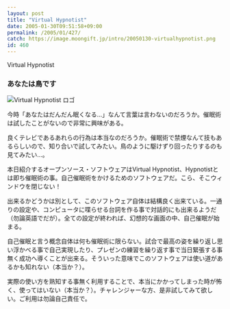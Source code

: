 ```yaml
---
layout: post
title: "Virtual Hypnotist"
date: 2005-01-30T09:51:58+09:00
permalink: /2005/01/427/
catch: https://image.moongift.jp/intro/20050130-virtualhypnotist.png
id: 460
---
```

Virtual Hypnotist  
<!--more-->

### あなたは鳥です
  

![Virtual Hypnotist ロゴ](https://image.moongift.jp/intro/20050130-virtualhypnotist.png "Virtual Hypnotist ロゴ")

  

今時「あなたはだんだん眠くなる…」なんて言葉は言わないのだろうか。催眠術は試したことがないので非常に興味がある。

  

良くテレビであるあれらの行為は本当なのだろうか。催眠術で禁煙なんて技もあるらしいので、知り合いで試してみたい。鳥のように駆けずり回ったりするのも見てみたい…。

  

本日紹介するオープンソース・ソフトウェアはVirtual Hypnotist、Hypnotistとは即ち催眠術の事。自己催眠術をかけるためのソフトウェアだ。こら、そこウィンドウを閉じない！

  

出来るかどうかは別として、このソフトウェア自体は結構良く出来ている。一通りの設定や、コンピュータに喋らせる台詞を作る事で対話的にも出来るようだ（勿論英語でだが）。全ての設定が終われば、幻想的な画面の中、自己催眠が始まる。

  

自己催眠と言う概念自体は何も催眠術に限らない。試合で最高の姿を繰り返し思い浮かべる事で自己実現したり、プレゼンの練習を繰り返す事で当日緊張する事無く成功へ導くことが出来る。そういった意味でこのソフトウェアは使い道があるかも知れない（本当か？）。

  

実際の使い方を熟知する事無く利用することで、本当にかかってしまった時が怖く、使ってはいない（本当か？）。チャレンジャーな方、是非試してみて欲しい。ご利用は勿論自己責任で。

